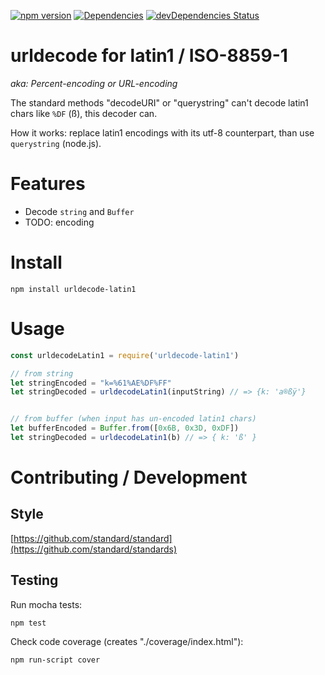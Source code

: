 [![npm version](https://badge.fury.io/js/urldecode-latin1.svg)](http://badge.fury.io/js/urldecode-latin1)
[![Dependencies](https://david-dm.org/loge5/node-urldecode-latin1.svg)](https://david-dm.org/loge5/node-urldecode-latin1) 
[![devDependencies Status](https://david-dm.org/loge5/node-urldecode-latin1/dev-status.svg)](https://david-dm.org/loge5/node-urldecode-latin1?type=dev)

# urldecode for latin1 / ISO-8859-1

*aka: Percent-encoding or URL-encoding*

The standard methods "decodeURI" or "querystring" can't decode latin1 chars like `%DF` (ß), this decoder can.

How it works: replace latin1 encodings with its utf-8 counterpart, than use `querystring` (node.js).

# Features

* Decode `string` and `Buffer`
* TODO: encoding

# Install

```npm install urldecode-latin1```

# Usage

```javascript
const urldecodeLatin1 = require('urldecode-latin1')

// from string
let stringEncoded = "k=%61%AE%DF%FF"
let stringDecoded = urldecodeLatin1(inputString) // => {k: 'a®ßÿ'}


// from buffer (when input has un-encoded latin1 chars)
let bufferEncoded = Buffer.from([0x6B, 0x3D, 0xDF])
let stringDecoded = urldecodeLatin1(b) // => { k: 'ß' }
```


# Contributing / Development

## Style

[https://github.com/standard/standard](https://github.com/standard/standards)

## Testing

Run mocha tests:

`npm test`

Check code coverage (creates "./coverage/index.html"):

`npm run-script cover`
